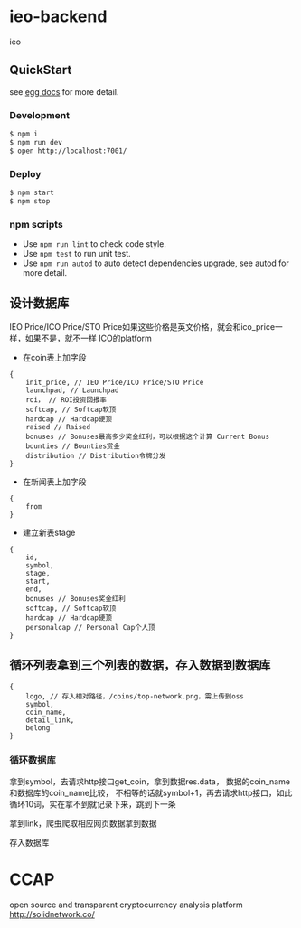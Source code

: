 # ieo-backend

ieo

## QuickStart

<!-- add docs here for user -->

see [egg docs][egg] for more detail.

### Development

```bash
$ npm i
$ npm run dev
$ open http://localhost:7001/
```

### Deploy

```bash
$ npm start
$ npm stop
```

### npm scripts

- Use `npm run lint` to check code style.
- Use `npm test` to run unit test.
- Use `npm run autod` to auto detect dependencies upgrade, see [autod](https://www.npmjs.com/package/autod) for more detail.


[egg]: https://eggjs.org

## 设计数据库
IEO Price/ICO Price/STO Price如果这些价格是英文价格，就会和ico_price一样，如果不是，就不一样
ICO的platform

- 在coin表上加字段
```
{
	init_price, // IEO Price/ICO Price/STO Price
	launchpad, // Launchpad
	roi， // ROI投资回报率
	softcap, // Softcap软顶
	hardcap // Hardcap硬顶
	raised // Raised
	bonuses // Bonuses最高多少奖金红利，可以根据这个计算 Current Bonus
	bounties // Bounties赏金
	distribution // Distribution令牌分发
}
```
- 在新闻表上加字段
```
{
	from
}
```
- 建立新表stage 
```
{
	id,
	symbol,
	stage,
	start,
	end,
	bonuses // Bonuses奖金红利
	softcap, // Softcap软顶
	hardcap // Hardcap硬顶
	personalcap // Personal Cap个人顶
}
```

## 循环列表拿到三个列表的数据，存入数据到数据库
```
{
	logo, // 存入相对路径，/coins/top-network.png，需上传到oss
	symbol,
	coin_name,
	detail_link,
	belong
}
```

### 循环数据库

拿到symbol，去请求http接口get_coin，拿到数据res.data，
数据的coin_name和数据库的coin_name比较，
不相等的话就symbol+1，再去请求http接口，如此循环10词，实在拿不到就记录下来，跳到下一条

拿到link，爬虫爬取相应网页数据拿到数据

存入数据库

# CCAP
open source and transparent cryptocurrency analysis platform http://solidnetwork.co/


